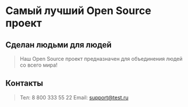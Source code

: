 # Самый лучший Open Source проект

## Сделан людьми для людей

> Наш Open Source проект предназначен для объединения людей со всего мира!

## Контакты

> Тел: 8 800 333 55 22
> Email: support@test.ru